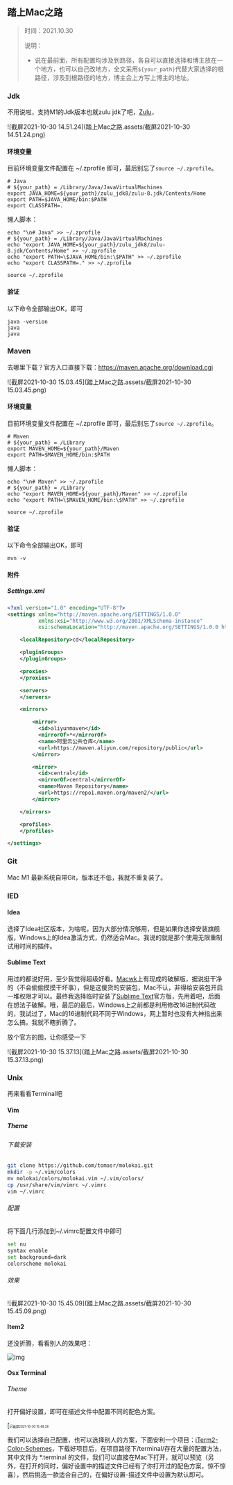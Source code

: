 ## 踏上Mac之路

> 时间：2021.10.30
>
> 说明：
>
> - 说在最前面，所有配置均涉及到路径，各自可以直接选择和博主放在一个地方，也可以自己改地方，全文采用`${your_path}`代替大家选择的根路径，涉及到根路径的地方，博主会上方写上博主的地址。

### Jdk

不用说啦，支持M1的Jdk版本也就zulu jdk了吧，[Zulu](https://www.azul.com/downloads/?package=jdk)，

![截屏2021-10-30 14.51.24](踏上Mac之路.assets/截屏2021-10-30 14.51.24.png)

#### 环境变量

目前环境变量文件配置在 ~/.zprofile 即可，最后别忘了`source ~/.zprofile`。

```properties
# Java
# ${your_path} = /Library/Java/JavaVirtualMachines
export JAVA_HOME=${your_path}/zulu_jdk8/zulu-8.jdk/Contents/Home
export PATH=$JAVA_HOME/bin:$PATH
export CLASSPATH=.
```

懒人脚本：

````shell
echo "\n# Java" >> ~/.zprofile
# ${your_path} = /Library/Java/JavaVirtualMachines
echo "export JAVA_HOME=${your_path}/zulu_jdk8/zulu-8.jdk/Contents/Home" >> ~/.zprofile
echo "export PATH=\$JAVA_HOME/bin:\$PATH" >> ~/.zprofile
echo "export CLASSPATH=." >> ~/.zprofile

source ~/.zprofile
````

#### 验证

以下命令全部输出OK，即可

```shell
java -version
java
java
```

### Maven

去哪里下载？官方入口直接下载：https://maven.apache.org/download.cgi

![截屏2021-10-30 15.03.45](踏上Mac之路.assets/截屏2021-10-30 15.03.45.png)

#### 环境变量

目前环境变量文件配置在 ~/.zprofile 即可，最后别忘了`source ~/.zprofile`。

```properties
# Maven
# ${your_path} = /Library
export MAVEN_HOME=${your_path}/Maven
export PATH=$MAVEN_HOME/bin:$PATH
```

懒人脚本：

````shell
echo "\n# Maven" >> ~/.zprofile
# ${your_path} = /Library
echo "export MAVEN_HOME=${your_path}/Maven" >> ~/.zprofile
echo "export PATH=\$MAVEN_HOME/bin:\$PATH" >> ~/.zprofile

source ~/.zprofile
````

#### 验证

以下命令全部输出OK，即可

```shell
mvn -v
```

#### 附件

##### Settings.xml

```xml
<?xml version="1.0" encoding="UTF-8"?>
<settings xmlns="http://maven.apache.org/SETTINGS/1.0.0"
          xmlns:xsi="http://www.w3.org/2001/XMLSchema-instance"
          xsi:schemaLocation="http://maven.apache.org/SETTINGS/1.0.0 http://maven.apache.org/xsd/settings-1.0.0.xsd">

    <localRepository>cd</localRepository>

    <pluginGroups>
    </pluginGroups>

    <proxies>
    </proxies>

    <servers>
    </servers>

    <mirrors>

        <mirror>
          <id>aliyunmaven</id>
          <mirrorOf>*</mirrorOf>
          <name>阿里云公共仓库</name>
          <url>https://maven.aliyun.com/repository/public</url>
        </mirror>

        <mirror>
          <id>central</id>
          <mirrorOf>central</mirrorOf>
          <name>Maven Repository</name>
          <url>https://repo1.maven.org/maven2/</url>
        </mirror>

    </mirrors>

    <profiles>
    </profiles>

</settings>
```

### Git

Mac M1 最新系统自带Git，版本还不低，我就不重复装了。

### IED

#### Idea

选择了Idea社区版本，为啥呢，因为大部分情况够用，但是如果你选择安装旗舰版，Windows上的Idea激活方式，仍然适合Mac。我说的就是那个使用无限重制试用时间的插件。

#### Sublime Text

用过的都说好用，至少我觉得超级好看。[Macwk](https://www.macwk.com/soft/sublime-text)上有现成的破解版，据说挺干净的（不会偷偷摸摸干坏事），但是这傻货的安装包，Mac不认，非得给安装包开启一堆权限才可以。最终我选择临时安装了[Sublime Text](https://www.sublimetext.com/)官方版，先用着吧，后面在想法子破解。哦，最后的最后，Windows上之前都是利用修改16进制代码改的，我试过了，Mac的16进制代码不同于Windows，网上暂时也没有大神指出来怎么搞，我就不瞎折腾了。

放个官方的图，让你感受一下

![截屏2021-10-30 15.37.13](踏上Mac之路.assets/截屏2021-10-30 15.37.13.png)

### Unix

再来看看Terminal吧

#### Vim

##### Theme

###### 下载安装

```bash
git clone https://github.com/tomasr/molokai.git
mkdir -p ~/.vim/colors
mv molokai/colors/molokai.vim ~/.vim/colors/
cp /usr/share/vim/vimrc ~/.vimrc
vim ~/.vimrc
```

###### 配置

将下面几行添加到~/.vimrc配置文件中即可

```bash
set nu
syntax enable
set background=dark
colorscheme molokai
```

###### 效果

![截屏2021-10-30 15.45.09](踏上Mac之路.assets/截屏2021-10-30 15.45.09.png)

#### Item2

还没折腾，看看别人的效果吧：

![img](踏上Mac之路.assets/v2-9ff85ace3795f64eaad71d07ea036259_1440w-20211030154625809.png)

#### Osx Terminal

###### Theme

打开偏好设置，即可在描述文件中配置不同的配色方案。

[<img src="踏上Mac之路.assets/截屏2021-10-30 15.48.28.png" alt="截屏2021-10-30 15.48.28" style="zoom: 50%;" />

我们可以选择自己配置，也可以选择别人的方案，下面安利一个项目：[iTerm2-Color-Schemes](https://github.com/mbadolato/iTerm2-Color-Schemes)，下载好项目后，在项目路径下/terminal/存在大量的配置方法，其中文件为 *.terminal 的文件，我们可以直接在Mac下打开，就可以预览（另外，在打开的同时，偏好设置中的描述文件已经有了你打开过的配色方案，惊不惊喜），然后挑选一款适合自己的，在偏好设置-描述文件中设置为默认即可。









